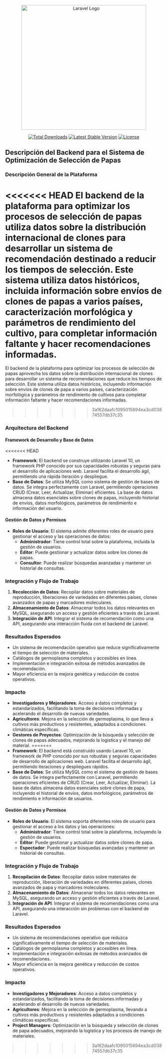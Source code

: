 <p align="center"><a href="https://laravel.com" target="_blank"><img src="https://foreslab.com/assets/img/logo2.webp" width="400" alt="Laravel Logo"></a></p>

<p align="center">
<a href="https://packagist.org/packages/laravel/framework"><img src="https://img.shields.io/packagist/dt/laravel/framework" alt="Total Downloads"></a>
<a href="https://packagist.org/packages/laravel/framework"><img src="https://img.shields.io/packagist/v/laravel/framework" alt="Latest Stable Version"></a>
<a href="https://packagist.org/packages/laravel/framework"><img src="https://img.shields.io/packagist/l/laravel/framework" alt="License"></a>
</p>

## Descripción del Backend para el Sistema de Optimización de Selección de Papas

### Descripción General de la Plataforma
<<<<<<< HEAD
El backend de la plataforma para optimizar los procesos de selección de papas utiliza datos sobre la distribución internacional de clones para desarrollar un sistema de recomendación destinado a reducir los tiempos de selección. Este sistema utiliza datos históricos, incluida información sobre envíos de clones de papas a varios países, caracterización morfológica y parámetros de rendimiento del cultivo, para completar información faltante y hacer recomendaciones informadas.
=======
El backend de la plataforma para optimizar los procesos de selección de papas aprovecha los datos sobre la distribución internacional de clones para desarrollar un sistema de recomendaciones que reduce los tiempos de selección. Este sistema utiliza datos históricos, incluyendo información sobre envíos de clones de papa a varios países, caracterización morfológica y parámetros de rendimiento de cultivos para completar información faltante y hacer recomendaciones informadas.
>>>>>>> 3a162daafc1095015694ea3cd03874557db37c35

### Arquitectura del Backend

#### Framework de Desarrollo y Base de Datos
<<<<<<< HEAD
- **Framework**: El backend se construye utilizando Laravel 10, un framework PHP conocido por sus capacidades robustas y seguras para el desarrollo de aplicaciones web. Laravel facilita el desarrollo ágil, permitiendo una rápida iteración y despliegue.
- **Base de Datos**: Se utiliza MySQL como sistema de gestión de bases de datos. Se integra perfectamente con Laravel, permitiendo operaciones CRUD (Crear, Leer, Actualizar, Eliminar) eficientes. La base de datos almacena datos esenciales sobre clones de papas, incluyendo historial de envíos, datos morfológicos, parámetros de rendimiento e información del usuario.

#### Gestión de Datos y Permisos
- **Roles de Usuario**: El sistema admite diferentes roles de usuario para gestionar el acceso y las operaciones de datos:
  - **Administrador**: Tiene control total sobre la plataforma, incluida la gestión de usuarios.
  - **Editor**: Puede gestionar y actualizar datos sobre los clones de papas.
  - **Consultor**: Puede realizar búsquedas avanzadas y mantener un historial de consultas.

### Integración y Flujo de Trabajo
1. **Recolección de Datos**: Recopilar datos sobre materiales de reproducción, liberaciones de variedades en diferentes países, clones avanzados de papas y marcadores moleculares.
2. **Almacenamiento de Datos**: Almacenar todos los datos relevantes en MySQL, asegurando un acceso y gestión eficientes a través de Laravel.
3. **Integración de API**: Integrar el sistema de recomendación como una API, asegurando una interacción fluida con el backend de Laravel.

### Resultados Esperados
- Un sistema de recomendación operativo que reduce significativamente el tiempo de selección de materiales.
- Catálogos de germoplasma completos y accesibles en línea.
- Implementación e integración exitosa de métodos avanzados de recomendación.
- Mayor eficiencia en la mejora genética y reducción de costos operativos.

### Impacto
- **Investigadores y Mejoradores**: Acceso a datos completos y estandarizados, facilitando la toma de decisiones informadas y acelerando el desarrollo de nuevas variedades.
- **Agricultores**: Mejora en la selección de germoplasma, lo que lleva a cultivos más productivos y resistentes, adaptados a condiciones climáticas específicas.
- **Gestores de Proyectos**: Optimización de la búsqueda y selección de clones de papas adecuados, mejorando la logística y el manejo del material.
=======
- **Framework**: El backend está construido usando Laravel 10, un framework de PHP conocido por sus robustas y seguras capacidades de desarrollo de aplicaciones web. Laravel facilita el desarrollo ágil, permitiendo iteraciones y despliegues rápidos.
- **Base de Datos**: Se utiliza MySQL como el sistema de gestión de bases de datos. Se integra perfectamente con Laravel, permitiendo operaciones eficientes de CRUD (Crear, Leer, Actualizar, Eliminar). La base de datos almacena datos esenciales sobre clones de papa, incluyendo el historial de envíos, datos morfológicos, parámetros de rendimiento e información de usuarios.

#### Gestión de Datos y Permisos
- **Roles de Usuario**: El sistema soporta diferentes roles de usuario para gestionar el acceso a los datos y las operaciones:
  - **Administrador**: Tiene control total sobre la plataforma, incluyendo la gestión de usuarios.
  - **Editor**: Puede gestionar y actualizar datos sobre clones de papa.
  - **Espectador**: Puede realizar búsquedas avanzadas y mantener un historial de consultas.

### Integración y Flujo de Trabajo
1. **Recopilación de Datos**: Recopilar datos sobre materiales de reproducción, liberación de variedades en diferentes países, clones avanzados de papa y marcadores moleculares.
2. **Almacenamiento de Datos**: Almacenar todos los datos relevantes en MySQL, asegurando un acceso y gestión eficientes a través de Laravel.
3. **Integración de API**: Integrar el sistema de recomendaciones como una API, asegurando una interacción sin problemas con el backend de Laravel.

### Resultados Esperados

- Un sistema de recomendaciones operativo que reduzca significativamente el tiempo de selección de materiales.
- Catálogos de germoplasma completos y accesibles en línea.
- Implementación e integración exitosas de métodos avanzados de recomendaciones.
- Mayor eficiencia en la mejora genética y reducción de costos operativos.

### Impacto
- **Investigadores y Mejoradores**: Acceso a datos completos y estandarizados, facilitando la toma de decisiones informadas y acelerando el desarrollo de nuevas variedades.
- **Agricultores**: Mejora en la selección de germoplasma, llevando a cultivos más productivos y resistentes adaptados a condiciones climáticas específicas.
- **Project Managers**: Optimización en la búsqueda y selección de clones de papa adecuados, mejorando la logística y los procesos de manejo de materiales.
>>>>>>> 3a162daafc1095015694ea3cd03874557db37c35
